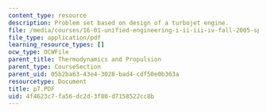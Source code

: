 ```yaml
---
content_type: resource
description: Problem set based on design of a turbojet engine.
file: /media/courses/16-01-unified-engineering-i-ii-iii-iv-fall-2005-spring-2006/4f4623c7fa56dc2d3f80d7158522cc8b_p7.PDF
file_type: application/pdf
learning_resource_types: []
ocw_type: OCWFile
parent_title: Thermodynamics and Propulsion
parent_type: CourseSection
parent_uid: 05b2ba63-43e4-3028-bad4-cdf50e0b363a
resourcetype: Document
title: p7.PDF
uid: 4f4623c7-fa56-dc2d-3f80-d7158522cc8b
---
```

